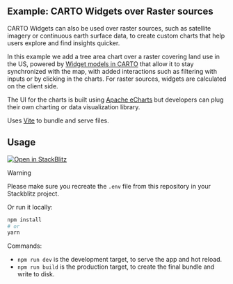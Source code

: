 ## Example: CARTO Widgets over Raster sources

CARTO Widgets can also be used over raster sources, such as satellite imagery or continuous earth surface data, to create custom charts that help users explore and find insights quicker.

In this example we add a tree area chart over a raster covering land use in the US, powered by [Widget models in CARTO](https://docs.carto.com/carto-for-developers/charts-and-widgets) that allow it to stay synchronized with the map, with added interactions such as filtering with inputs or by clicking in the charts. For raster sources, widgets are calculated on the client side.

The UI for the charts is built using [Apache eCharts](https://echarts.apache.org) but developers can plug their own charting or data visualization library.

Uses [Vite](https://vitejs.dev/) to bundle and serve files.

## Usage

[![Open in StackBlitz](https://developer.stackblitz.com/img/open_in_stackblitz.svg)](https://stackblitz.com/github/CartoDB/deck.gl-examples/tree/master/widgets-raster?file=index.ts)

> [!WARNING]
> Please make sure you recreate the `.env` file from this repository in your Stackblitz project.

Or run it locally:

```bash
npm install
# or
yarn
```

Commands:

- `npm run dev` is the development target, to serve the app and hot reload.
- `npm run build` is the production target, to create the final bundle and write to disk.
